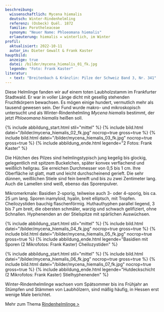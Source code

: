 ```yaml
---
beschreibung:
  wissenschaftlich: Mycena hiemalis
  deutsch: Winter-Rindenhelmling
  referenz: (Osbeck) Quél. 1872
  familie: Porotheleaceae
  synonym: "Neuer Name: Phloeomana hiemalis"
  erlaeuterung: hiemalis = winterlich, im Winter
profil:
  aktualisiert: 2022-10-11
  autor_in: Dieter Gewalt & Frank Kaster
hauptbild:
  anzeige: true
  datei: /bilder/mycena_hiemalis_01_fk.jpg
  legende: "Foto: Frank Kaster"
literatur:
  - text: "Breitenbach & Kränzlin: Pilze der Schweiz Band 3, Nr. 341"
---
```

Diese Helmlinge fanden wir auf einem toten Laubholzstamm im Frankfurter Stadtwald. Er war in voller Länge dicht mit gesellig stehenden Fruchtkörpern bewachsen. Es mögen einige hundert, vermutlich mehr als tausend gewesen sein. Der Fund wurde makro- und mikroskopisch untersucht und als Winter-Rindenhelmling *Mycena hiemalis* bestimmt, der jetzt *Phloeomana hiemalis* heißen soll.

{% include abbildung_start.html stil="mittel" %}
{% include bild.html datei="/bilder/mycena_hiemalis_02_fk.jpg" nocrop=true gross=true %}
{% include bild.html datei="/bilder/mycena_hiemalis_03_fk.jpg" nocrop=true gross=true %}
{% include abbildung_ende.html legende="2 Fotos: Frank Kaster" %}

Die Hütchen des Pilzes sind helmlingstypisch jung kegelig bis glockig, gelegentlich mit spitzem Buckelchen, später konvex verflachend und weißlich hellgrau. Sie erreichen Durchmesser von 0,5 bis 1 cm. Ihre Oberfläche ist glatt, matt und leicht durchscheinend gerieft. Die sehr dünnen, weißlichen Stiele sind fein bereift und bis zu zwei Zentimeter lang.  Auch die Lamellen sind weiß, ebenso das Sporenpulver.

Mikromerkmale: Basidien 2-sporig, teilweise auch 3- oder 4-sporig, bis ca. 25 µm lang. Sporen inamyloid, hyalin, breit elliptsch, mit Tropfen. Cheilozystiden bauchig flaschenförmig.  Huthauthyphen parallel liegend, 3 bis 7 µm breit, die obersten schmäler, warzig und schwach gelifiziert, ohne Schnallen. Hyphenenden an der Stielspitze mit spärlichen Auswüchsen.

{% include abbildung_start.html stil="mittel" %}
{% include bild.html datei="/bilder/mycena_hiemalis_04_fk.jpg" nocrop=true gross=true %}
{% include bild.html datei="/bilder/mycena_hiemalis_05_fk.jpg" nocrop=true gross=true %}
{% include abbildung_ende.html legende="Basidien mit Sporen   (2 Mikrofotos: Frank Kaster)   Cheilozystiden" %}

{% include abbildung_start.html stil="mittel" %}
{% include bild.html datei="/bilder/mycena_hiemalis_06_fk.jpg" nocrop=true gross=true %}
{% include bild.html datei="/bilder/mycena_hiemalis_07_fk.jpg" nocrop=true gross=true %}
{% include abbildung_ende.html legende="Hutdeckschicht  (2 Mikrofotos: Frank Kaster)  Stielhyphenenden" %}

Winter-Rindenhelmlinge wachsen vom Spätsommer bis ins Frühjahr an Stümpfen und Stämmen von Laubhölzern, sind mäßig häufig, in Hessen erst wenige Male berichtet.

Mehr zum Thema [Rindenhelmlinge >](/verwandt/rindenhelmlinge)